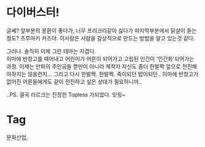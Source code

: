 다이버스터!
=========

글쎄? 앞부분의 몽환이 좋다가, 너무 프리크리같아 싫다가 마지막부분에서 닭살이 돋는 정도?
츠루마키 카즈야. 이사람은 사람을 감상적으로 만드는 방법을 알고 있는것 같다.

그러나. 솔직히 이제 그런 테마는 지겹다. <br/>
이마에 반창고를 떼어내고 어린이가 어른이 되어가고 고립된 인간이 '인간화'되어가는 과정. 이제는 만화의 주인공들 뿐만이 아니라 제작자 자신도 좀더 한발짝 앞으로 전진해야하지는 않을런지... 그리고 다시 한발짝. 한발짝. 죽이되던 밥이되던.. 이마에 반창고가 없어진 어른들에게도 같이 전진하고 싶은 상대가 필요하니까..

..PS. 결국 라르크는 진정한 Topless 가되었다. 잇힝~

Tag
====
문화산업,
